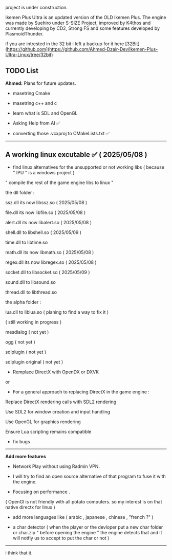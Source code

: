 project is under construction.

Ikemen Plus Ultra is an updated version of the OLD Ikemen Plus. The engine was made by Suehiro under S-SIZE Project, improved by K4thos and currently developing by CD2, Strong FS and some features developed by PlasmoidThunder.

if you are intrested in the 32 bit i left a backup for it here [32Bit](https://github.com](https://github.com/Ahmed-Dzair-Dev/Ikemen-Plus-Ultra-Linux/tree/32bit)

## TODO List

**Ahmed:** Plans for future updates.

- masetring Cmake 

- masetring c++ and c

- learn what is SDL and OpenGL

- Asking Help from AI ✅

- converting those .vcxproj to CMakeLists.txt ✅

------------


**A working linux excutable**  ✅ ( 2025/05/08 )
------------

- find linux alternatives for the unsupported or not working libs ( because " IPU " is a windows project )

" compile the rest of the game engine libs to linux "

the dll folder :

ssz.dll its now libssz.so ( 2025/05/08 )

file.dll its now libfile.so ( 2025/05/08 )

alert.dll its now libalert.so ( 2025/05/08 )

shell.dll to libshell.so ( 2025/05/09 )

time.dll to libtime.so

math.dll its now libmath.so ( 2025/05/08 )

regex.dll its now libregex.so ( 2025/05/08 )

socket.dll to libsocket.so ( 2025/05/09 )

sound.dll to libsound.so 

thread.dll to libthread.so 

the alpha folder :

lua.dll to liblua.so ( planing to find a way to fix it )

( still working in progress )

mesdialog ( not yet )

ogg ( not yet )

sdlplugin ( not yet )

sdlplugin original ( not yet )


- Remplace DirectX with OpenDX or DXVK 

or

- For a general approach to replacing DirectX in the game engine :

Replace DirectX rendering calls with SDL2 rendering

Use SDL2 for window creation and input handling

Use OpenGL for graphics rendering

Ensure Lua scripting remains compatible

- fix bugs

------------

**Add more features**

- Network Play without using Radmin VPN. 

- I will try to find an open source alternative of that program to fuse it with the engine.

- Focusing on performance .

( OpenGl is not friendly with all potato computers. so my interest is on that native directx for linux )

- add more languages like ( arabic , japanese , chinese , "french ?" )

- a char detector ( when the player or the devloper put a new char folder or char.zip " before opening the engine " the engine detects that and it will notfiy us to accept to put the char or not )

------------


i think that it.









